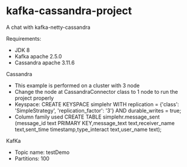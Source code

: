 # kafka-cassandra-project
A chat with kafka-netty-cassandra

Requirements:
- JDK 8
- Kafka apache 2.5.0
- Cassandra apache 3.11.6

Cassandra 
- This example is performed on a cluster with 3 node
- Change the node at CassandraConnector class to 1 node to run the project properly
- Keyspace:
CREATE KEYSPACE simplehr WITH replication = {'class': 'SimpleStrategy', 'replication_factor': '3'}  AND durable_writes = true;
- Column family used
CREATE TABLE simplehr.message_sent (message_id text PRIMARY KEY,message_text text,receiver_name text,sent_time timestamp,type_interact text,user_name text);


KafKa
- Topic name: testDemo
- Partitions: 100

